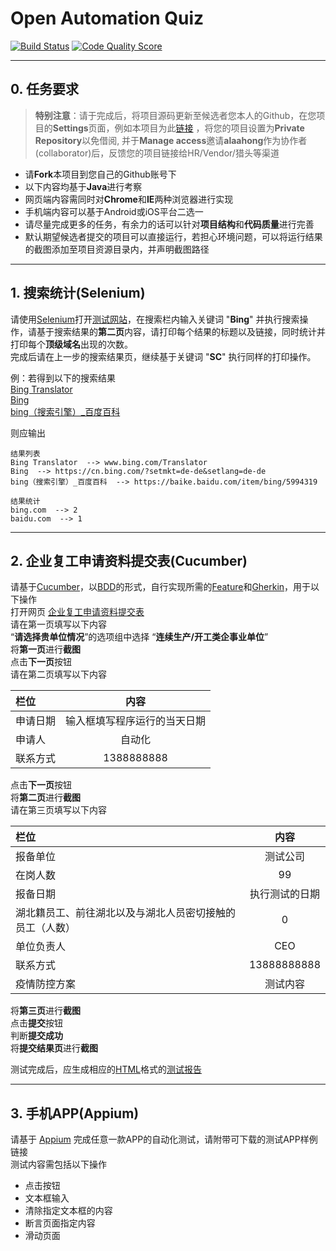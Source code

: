 # Open Automation Quiz
[![Build Status](https://github.com/alaahong/open_automation_quiz/workflows/CI/badge.svg)](https://github.com/alaahong/open_automation_quiz)
[![Code Quality Score](https://www.code-inspector.com/project/4050/score/svg)](https://www.code-inspector.com/project/4050/score/svg)

------

## 0. 任务要求

> **特别注意**：请于完成后，将项目源码更新至候选者您本人的Github，在您项目的**Settings**页面，例如本项目为此[链接](https://github.com/alaahong/open_automation_quiz/settings/access) ，将您的项目设置为**Private Repository**以免借阅, 并于**Manage access**邀请**alaahong**作为协作者(collaborator)后，反馈您的项目链接给HR/Vendor/猎头等渠道 

* 请**Fork**本项目到您自己的Github账号下
* 以下内容均基于**Java**进行考察  
* 网页端内容需同时对**Chrome**和**IE**两种浏览器进行实现  
* 手机端内容可以基于Android或iOS平台二选一  
* 请尽量完成更多的任务，有余力的话可以针对**项目结构**和**代码质量**进行完善  
* 默认期望候选者提交的项目可以直接运行，若担心环境问题，可以将运行结果的截图添加至项目资源目录内，并声明截图路径 

******
## 1. 搜索统计(Selenium)  

请使用[Selenium](https://github.com/SeleniumHQ/selenium)打开[测试网站](http://www.ianzhang.cn/bing/)，在搜索栏内输入关键词 "**Bing**" 并执行搜索操作，请基于搜索结果的**第二页**内容，请打印每个结果的标题以及链接，同时统计并打印每个**顶级域名**出现的次数。  
完成后请在上一步的搜索结果页，继续基于关键词 "**SC**" 执行同样的打印操作。

 例：若得到以下的搜索结果   
 [Bing Translator](www.bing.com/Translator)   
 [Bing](https://cn.bing.com/?setmkt=de-de&setlang=de-de)   
 [bing（搜索引擎）_百度百科](https://baike.baidu.com/item/bing/5994319)   

 则应输出  
```   
结果列表  
Bing Translator  --> www.bing.com/Translator   
Bing  --> https://cn.bing.com/?setmkt=de-de&setlang=de-de    
bing（搜索引擎）_百度百科  --> https://baike.baidu.com/item/bing/5994319   

结果统计 
bing.com  --> 2
baidu.com  --> 1  
```
******
## 2. 企业复工申请资料提交表(Cucumber)    

请基于[Cucumber](https://cucumber.io/)，以[BDD](https://cucumber.io/docs/bdd/)的形式，自行实现所需的[Feature](https://cucumber.io/docs/gherkin/reference/#feature)和[Gherkin](https://cucumber.io/docs/gherkin/)，用于以下操作  
打开网页 [企业复工申请资料提交表](https://templates.jinshuju.net/detail/Dv9JPD)  
请在第一页填写以下内容  
“**请选择贵单位情况**”的选项组中选择 “**连续生产/开工类企事业单位**”  
将**第一页**进行**截图**  
点击**下一页**按钮  
请在第二页填写以下内容  

| 栏位     |             内容             |
| :------- | :--------------------------: |
| 申请日期 | 输入框填写程序运行的当天日期 |
| 申请人   |            自动化            |
| 联系方式 |          1388888888          |

点击**下一页**按钮  
将**第二页**进行**截图**  
请在第三页填写以下内容  

| 栏位                                                     |      内容      |
| :------------------------------------------------------- | :------------: |
| 报备单位                                                 |    测试公司    |
| 在岗人数                                                 |       99       |
| 报备日期                                                 | 执行测试的日期 |
| 湖北籍员工、前往湖北以及与湖北人员密切接触的员工（人数） |       0        |
| 单位负责人                                               |      CEO       |
| 联系方式                                                 |  13888888888   |
| 疫情防控方案                                             |    测试内容    |

将**第三页**进行**截图**  
点击**提交**按钮  
判断**提交成功**  
将**提交结果页**进行**截图**  

测试完成后，应生成相应的[HTML](https://cucumber.io/docs/cucumber/reporting/)格式的[测试报告](https://cucumber.io/docs/cucumber/reporting/#built-in-reporter-plugins)   
******

## 3. 手机APP(Appium)  

请基于 [Appium](http://appium.io/)  完成任意一款APP的自动化测试，请附带可下载的测试APP样例链接  
测试内容需包括以下操作  

* 点击按钮
* 文本框输入
* 清除指定文本框的内容  
* 断言页面指定内容
* 滑动页面

